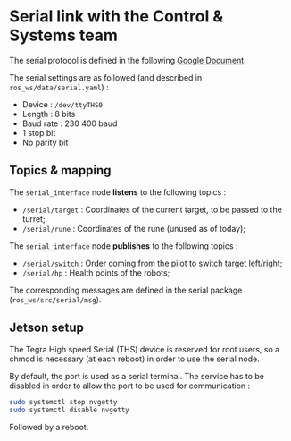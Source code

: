 # Serial link with the Control & Systems team

The serial protocol is defined in the following [Google Document](https://docs.google.com/document/d/1_WRp8hKwjJ7E_uIMwRmgCmimuRtpEut-U4GsiJyBkTw).

The serial settings are as followed (and described in `ros_ws/data/serial.yaml`) :

- Device : `/dev/ttyTHS0`
- Length : 8 bits
- Baud rate : 230 400 baud
- 1 stop bit
- No parity bit

## Topics & mapping

The `serial_interface` node **listens** to the following topics : 

- `/serial/target` : Coordinates of the current target, to be passed to the turret;
- `/serial/rune` : Coordinates of the rune (unused as of today);

The `serial_interface` node **publishes** to the following topics :

- `/serial/switch` : Order coming from the pilot to switch target left/right;
- `/serial/hp` : Health points of the robots;

The corresponding messages are defined in the serial package (`ros_ws/src/serial/msg`).

## Jetson setup

The Tegra High speed Serial (THS) device is reserved for root users, so a chmod is
necessary (at each reboot) in order to use the serial node.

By default, the port is used as a serial terminal. The service has to be disabled
in order to allow the port to be used for communication : 

```bash
sudo systemctl stop nvgetty
sudo systemctl disable nvgetty
```

Followed by a reboot.

